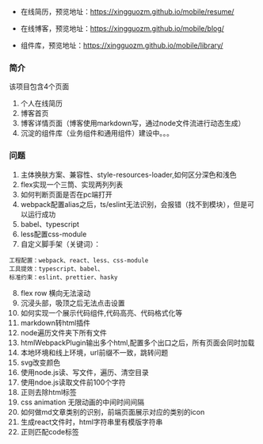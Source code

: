 
* 在线简历，预览地址：https://xingguozm.github.io/mobile/resume/

* 在线博客，预览地址：https://xingguozm.github.io/mobile/blog/

* 组件库，预览地址：https://xingguozm.github.io/mobile/library/

### 简介
该项目包含4个页面
1. 个人在线简历
2. 博客首页
3. 博客详情页面（博客使用markdown写，通过node文件流进行动态生成）
4. 沉淀的组件库（业务组件和通用组件）建设中。。。

### 问题
1. 主体换肤方案、兼容性、style-resources-loader,如何区分深色和浅色
2. flex实现一个三筒、实现两列列表
3. 如何判断页面是否在pc端打开
4. webpack配置alias之后，ts/eslint无法识别，会报错（找不到模块），但是可以运行成功
5. babel、typescript
6. less配置css-module
7. 自定义脚手架（关键词）：
```
工程配置：webpack、react、less、css-module
工具提效：typescript、babel、
标准约束：eslint、prettier、hasky
```
8. flex row 横向无法滚动
9. 沉浸头部，吸顶之后无法点击设置
10. 如何实现一个展示代码组件,代码高亮、代码格式化等
11. markdown转html插件
12. node遍历文件夹下所有文件
13. htmlWebpackPlugin输出多个html,配置多个出口之后，所有页面会同时加载
14. 本地环境和线上环境，url前缀不一致，跳转问题
15. svg改变颜色
16. 使用node.js读、写文件，遍历、清空目录
17. 使用ndoe.js读取文件前100个字符
18. 正则去除html标签
19. css animation 无限动画的中间时间间隔
20. 如何做md文章类别的识别，前端页面展示对应的类别的icon
21. 生成react文件时，html字符串里有模版字符串
22. 正则匹配code标签
